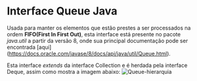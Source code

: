 # Interface Queue Java

Usada para manter os elementos que estão prestes a ser processados na ordem **FIFO(First In First Out)**,
esta interface está presente no pacote *java.util* a partir da versão 8, onde sua principal documentação pode ser encontrada [aqui] (https://docs.oracle.com/javase/8/docs/api/java/util/Queue.html).

Esta interface *extends* da interface Collection e é herdada pela interface Deque, assim como mostra a imagem abaixo:
![Queue-hierarquia](Queue-Deque-PriorityQueue-In-Java.png)
